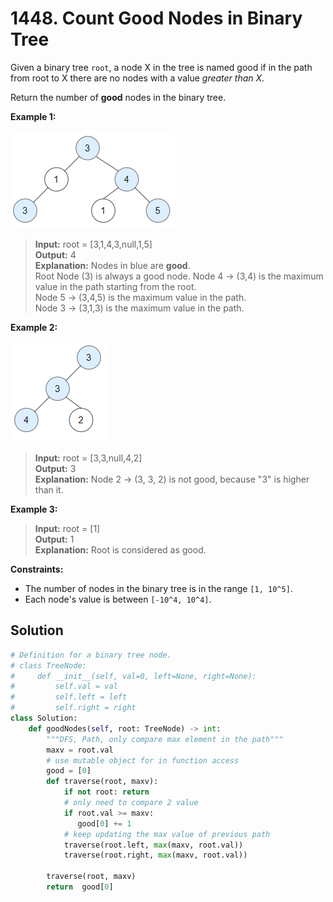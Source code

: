# 1448. Count Good Nodes in Binary Tree

Given a binary tree `root`, a node X in the tree is named good if in the path from root to X there are no nodes with a value *greater than X*.

Return the number of **good** nodes in the binary tree.

 

**Example 1:**

![img.png](../../Images/1448-1.png)

>**Input:** root = [3,1,4,3,null,1,5]  
**Output:** 4  
**Explanation:** Nodes in blue are **good**.  
Root Node (3) is always a good node.
Node 4 -> (3,4) is the maximum value in the path starting from the root.  
Node 5 -> (3,4,5) is the maximum value in the path.  
Node 3 -> (3,1,3) is the maximum value in the path.


**Example 2:**

![img_1.png](../../Images/1448-2.png)

>**Input:** root = [3,3,null,4,2]  
**Output:** 3  
**Explanation:** Node 2 -> (3, 3, 2) is not good, because "3" is higher than it.  


**Example 3:**

>**Input:** root = [1]  
**Output:** 1  
**Explanation:** Root is considered as good.  
 

**Constraints:**

* The number of nodes in the binary tree is in the range `[1, 10^5]`.
* Each node's value is between `[-10^4, 10^4]`.


## Solution

```python
# Definition for a binary tree node.
# class TreeNode:
#     def __init__(self, val=0, left=None, right=None):
#         self.val = val
#         self.left = left
#         self.right = right
class Solution:
    def goodNodes(self, root: TreeNode) -> int:
        """DFS, Path, only compare max element in the path"""
        maxv = root.val
        # use mutable object for in function access
        good = [0]
        def traverse(root, maxv):
            if not root: return
            # only need to compare 2 value
            if root.val >= maxv:
               good[0] += 1 
            # keep updating the max value of previous path
            traverse(root.left, max(maxv, root.val))
            traverse(root.right, max(maxv, root.val))
            
        traverse(root, maxv)
        return  good[0]
```
